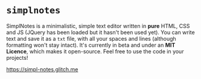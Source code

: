 # `simplnotes`

SimplNotes is a minimalistic, simple text editor written in **pure** HTML, CSS and JS (JQuery has been loaded but it hasn't been used yet). You can write text and save it as a `txt` file, with all your spaces and lines (although formatting won't stay intact). It's currently in beta and under an **MIT Licence**, which makes it open-source. Feel free to use the code in your projects!

https://simpl-notes.glitch.me

